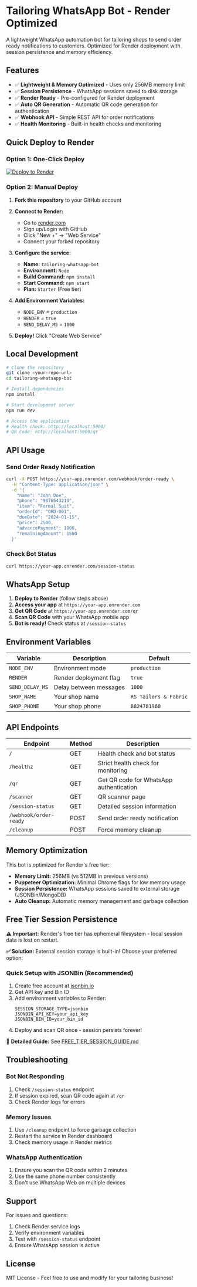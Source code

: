 # Tailoring WhatsApp Bot - Render Optimized

A lightweight WhatsApp automation bot for tailoring shops to send order ready notifications to customers. Optimized for Render deployment with session persistence and memory efficiency.

## Features

- ✅ **Lightweight & Memory Optimized** - Uses only 256MB memory limit
- ✅ **Session Persistence** - WhatsApp sessions saved to disk storage
- ✅ **Render Ready** - Pre-configured for Render deployment
- ✅ **Auto QR Generation** - Automatic QR code generation for authentication
- ✅ **Webhook API** - Simple REST API for order notifications
- ✅ **Health Monitoring** - Built-in health checks and monitoring

## Quick Deploy to Render

### Option 1: One-Click Deploy
[![Deploy to Render](https://render.com/images/deploy-to-render-button.svg)](https://render.com/deploy)

### Option 2: Manual Deploy

1. **Fork this repository** to your GitHub account
2. **Connect to Render:**
   - Go to [render.com](https://render.com)
   - Sign up/Login with GitHub
   - Click "New +" → "Web Service"
   - Connect your forked repository

3. **Configure the service:**
   - **Name:** `tailoring-whatsapp-bot`
   - **Environment:** `Node`
   - **Build Command:** `npm install`
   - **Start Command:** `npm start`
   - **Plan:** `Starter` (Free tier)

4. **Add Environment Variables:**
   - `NODE_ENV` = `production`
   - `RENDER` = `true`
   - `SEND_DELAY_MS` = `1000`

5. **Deploy!** Click "Create Web Service"

## Local Development

```bash
# Clone the repository
git clone <your-repo-url>
cd tailoring-whatsapp-bot

# Install dependencies
npm install

# Start development server
npm run dev

# Access the application
# Health check: http://localhost:5000/
# QR Code: http://localhost:5000/qr
```

## API Usage

### Send Order Ready Notification

```bash
curl -X POST https://your-app.onrender.com/webhook/order-ready \
  -H "Content-Type: application/json" \
  -d '{
    "name": "John Doe",
    "phone": "9876543210",
    "item": "Formal Suit",
    "orderId": "ORD-001",
    "dueDate": "2024-01-15",
    "price": 2500,
    "advancePayment": 1000,
    "remainingAmount": 1500
  }'
```

### Check Bot Status

```bash
curl https://your-app.onrender.com/session-status
```

## WhatsApp Setup

1. **Deploy to Render** (follow steps above)
2. **Access your app** at `https://your-app.onrender.com`
3. **Get QR Code** at `https://your-app.onrender.com/qr`
4. **Scan QR Code** with your WhatsApp mobile app
5. **Bot is ready!** Check status at `/session-status`

## Environment Variables

| Variable | Description | Default |
|----------|-------------|---------|
| `NODE_ENV` | Environment mode | `production` |
| `RENDER` | Render deployment flag | `true` |
| `SEND_DELAY_MS` | Delay between messages | `1000` |
| `SHOP_NAME` | Your shop name | `RS Tailors & Fabric` |
| `SHOP_PHONE` | Your shop phone | `8824781960` |

## API Endpoints

| Endpoint | Method | Description |
|----------|--------|-------------|
| `/` | GET | Health check and bot status |
| `/healthz` | GET | Strict health check for monitoring |
| `/qr` | GET | Get QR code for WhatsApp authentication |
| `/scanner` | GET | QR scanner page |
| `/session-status` | GET | Detailed session information |
| `/webhook/order-ready` | POST | Send order ready notification |
| `/cleanup` | POST | Force memory cleanup |

## Memory Optimization

This bot is optimized for Render's free tier:
- **Memory Limit:** 256MB (vs 512MB in previous versions)
- **Puppeteer Optimization:** Minimal Chrome flags for low memory usage
- **Session Persistence:** WhatsApp sessions saved to external storage (JSONBin/MongoDB)
- **Auto Cleanup:** Automatic memory management and garbage collection

## Free Tier Session Persistence

**⚠️ Important:** Render's free tier has ephemeral filesystem - local session data is lost on restart.

**✅ Solution:** External session storage is built-in! Choose your preferred option:

### Quick Setup with JSONBin (Recommended)
1. Create free account at [jsonbin.io](https://jsonbin.io)
2. Get API key and Bin ID
3. Add environment variables to Render:
   ```
   SESSION_STORAGE_TYPE=jsonbin
   JSONBIN_API_KEY=your_api_key
   JSONBIN_BIN_ID=your_bin_id
   ```
4. Deploy and scan QR once - session persists forever!

📖 **Detailed Guide:** See [FREE_TIER_SESSION_GUIDE.md](FREE_TIER_SESSION_GUIDE.md)

## Troubleshooting

### Bot Not Responding
1. Check `/session-status` endpoint
2. If session expired, scan QR code again at `/qr`
3. Check Render logs for errors

### Memory Issues
1. Use `/cleanup` endpoint to force garbage collection
2. Restart the service in Render dashboard
3. Check memory usage in Render metrics

### WhatsApp Authentication
1. Ensure you scan the QR code within 2 minutes
2. Use the same phone number consistently
3. Don't use WhatsApp Web on multiple devices

## Support

For issues and questions:
1. Check Render service logs
2. Verify environment variables
3. Test with `/session-status` endpoint
4. Ensure WhatsApp session is active

## License

MIT License - Feel free to use and modify for your tailoring business!